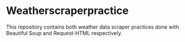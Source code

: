 # Weatherscraperpractice
This repository contains both weather data scraper practices done with Beautiful Soup and Request-HTML respectively.
